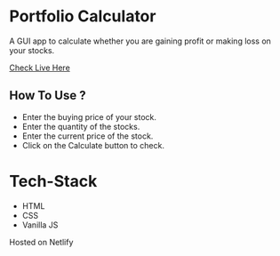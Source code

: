 # Portfolio Calculator

A GUI app to calculate whether you are gaining profit or making loss on your stocks.

[Check Live Here](https://stock-pl.netlify.app/)

## How To Use ?

- Enter the buying price of your stock.
- Enter the quantity of the stocks.
- Enter the current price of the stock.
- Click on the Calculate button to check.

# Tech-Stack 

- HTML
- CSS
- Vanilla JS

Hosted on Netlify
